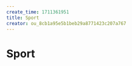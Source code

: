 ```yaml
---
create_time: 1711361951
title: Sport
creator: ou_8cb1a95e5b1beb29a8771423c207a767
---
```



# Sport

